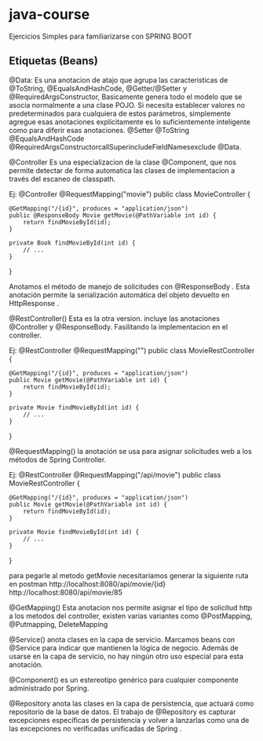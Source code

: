 # java-course
Ejercicios Simples para familiarizarse con SPRING BOOT

## Etiquetas (Beans)

@Data:
Es una anotacion de atajo que agrupa las caracteristicas de @ToString, @EqualsAndHashCode, @Getter/@Setter y @RequiredArgsConstructor, Basicamente genera todo el modelo que se asocia normalmente a una clase POJO.
Si necesita establecer valores no predeterminados para cualquiera de estos parámetros, simplemente agregue esas anotaciones explícitamente es lo suficientemente inteligente como para diferir esas anotaciones. @Setter @ToString @EqualsAndHashCode @RequiredArgsConstructorcallSuperincludeFieldNamesexclude @Data.

@Controller
Es una especializacion de la clase @Component, que nos permite detectar de forma automatica las clases de implementacion a través del escaneo de classpath.

Ej:
@Controller
@RequestMapping("movie")
public class MovieController {

    @GetMapping("/{id}", produces = "application/json")
    public @ResponseBody Movie getMovie(@PathVariable int id) {
        return findMovieById(id);
    }

    private Book findMovieById(int id) {
        // ...
    }
}

Anotamos el método de manejo de solicitudes con @ResponseBody . Esta anotación permite la serialización automática del objeto devuelto en HttpResponse .

@RestController()
 Esta es la otra version. incluye las anotaciones @Controller y @ResponseBody. Fasilitando la implementacion en el controller.
 
 Ej:
 @RestController
@RequestMapping("")
public class MovieRestController {
    
    @GetMapping("/{id}", produces = "application/json")
    public Movie getMovie(@PathVariable int id) {
        return findMovieById(id);
    }

    private Movie findMovieById(int id) {
        // ...
    }
}

@RequestMapping()
la anotación se usa para asignar solicitudes web a los métodos de Spring Controller.

 Ej:
 @RestController
@RequestMapping("/api/movie")
public class MovieRestController {
    
    @GetMapping("/{id}", produces = "application/json")
    public Movie getMovie(@PathVariable int id) {
        return findMovieById(id);
    }

    private Movie findMovieById(int id) {
        // ...
    }
}

para pegarle al metodo getMovie necesitariamos generar la siguiente ruta en postman
http://localhost:8080/api/movie/{id}
http://localhost:8080/api/movie/85

@GetMapping()
Esta anotacion nos permite asignar el tipo de solicitud http a los metodos del controller, existen varias variantes como
@PostMapping, @Putmapping, DeleteMapping

@Service()
anota clases en la capa de servicio.
Marcamos beans con @Service para indicar que mantienen la lógica de negocio. Además de usarse en la capa de servicio, no hay ningún otro uso especial para esta anotación.

@Component()
es un estereotipo genérico para cualquier componente administrado por Spring.

@Repository
anota las clases en la capa de persistencia, que actuará como repositorio de la base de datos.
El trabajo de @Repository es capturar excepciones específicas de persistencia y volver a lanzarlas como una de las excepciones no verificadas unificadas de Spring .
